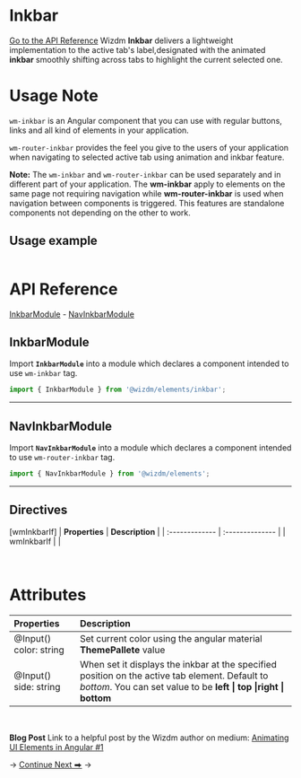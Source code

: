 <!-- toc: reference.json -->

# Inkbar
[Go to the API Reference](#api-reference)
Wizdm **Inkbar** delivers a lightweight implementation to  the active tab's label,designated with the animated **inkbar** smoothly shifting across tabs to highlight the current selected one.


# Usage Note
`wm-inkbar`  is an Angular component that you can use with regular buttons, links  and all kind of elements in your application.

`wm-router-inkbar` provides the feel you give to the users of your application when navigating to selected active tab using animation and inkbar feature.

 **Note:** The `wm-inkbar` and `wm-router-inkbar` can be used separately and in different part of your application. The **wm-inkbar** apply to elements on the same page not requiring navigation while **wm-router-inkbar** is used when navigation between components is triggered. This features are standalone components not depending on the other to work.

## Usage example
```html


```
# API Reference
[InkbarModule](#inkbarmodule) - [NavInkbarModule](#navinkbarmodule)


## InkbarModule
 Import **`InkbarModule`** into a module which declares a component intended to use `wm-inkbar` tag.

```typescript
import { InkbarModule } from '@wizdm/elements/inkbar';

```
---

## NavInkbarModule
Import **`NavInkbarModule`** into a module which declares a component intended to use `wm-router-inkbar` tag.


```typescript
import { NavInkbarModule } from '@wizdm/elements';

```
---

## Directives
[wmInkbarIf]
| **Properties** | **Description** |
| :------------- | :-------------- |
| wmInkbarIf     |                 |


&nbsp;  

# Attributes

| **Properties**         | **Description**                                                                                                                                                     |
| :--------------------- | :------------------------------------------------------------------------------------------------------------------------------------------------------------------ |
| @Input() color: string | Set current color using the angular material **ThemePallete** value                                                                                                 |
| @Input() side: string  | When set it displays the inkbar at the specified position on the active tab element. Default to *bottom*. You can set value to be **left \| top \|right \| bottom** |

 

&nbsp;  


**Blog Post**
Link to a helpful post by the Wizdm author on medium:
[Animating UI Elements in Angular #1]('https://medium.com/wizdm-genesys/animating-ui-elements-in-angular-1-ae3fc3cadb1b')

 
->
[Continue Next ⮕](docs/toc?go=next) 
->  